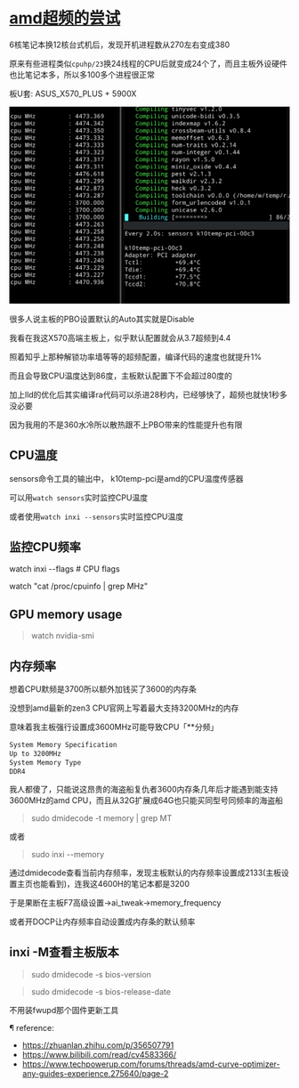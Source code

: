 # [amd超频的尝试](/2021/05/amd_overclock.md)

6核笔记本换12核台式机后，发现开机进程数从270左右变成380

原来有些进程类似`cpuhp/23`换24线程的CPU后就变成24个了，而且主板外设硬件也比笔记本多，所以多100多个进程很正常

板U套: ASUS_X570_PLUS + 5900X

![](amd_compile_pbo.gif)

很多人说主板的PBO设置默认的Auto其实就是Disable

我看在我这X570高端主板上，似乎默认配置就会从3.7超频到4.4

照着知乎上那种解锁功率墙等等的超频配置，编译代码的速度也就提升1%

而且会导致CPU温度达到86度，主板默认配置下不会超过80度的

加上lld的优化后其实编译ra代码可以杀进28秒内，已经够快了，超频也就快1秒多没必要

因为我用的不是360水冷所以散热跟不上PBO带来的性能提升也有限

## CPU温度

sensors命令工具的输出中， k10temp-pci是amd的CPU温度传感器

可以用`watch sensors`实时监控CPU温度

或者使用`watch inxi --sensors`实时监控CPU温度

## 监控CPU频率

watch inxi --flags # CPU flags

watch "cat /proc/cpuinfo | grep MHz"

## GPU memory usage

> watch nvidia-smi

## 内存频率

想着CPU默频是3700所以额外加钱买了3600的内存条

没想到amd最新的zen3 CPU官网上写着最大支持3200MHz的内存

意味着我主板强行设置成3600MHz可能导致CPU「**分频」

```
System Memory Specification
Up to 3200MHz
System Memory Type
DDR4
```

我人都傻了，只能说这昂贵的海盗船复仇者3600内存条几年后才能遇到能支持3600MHz的amd CPU，而且从32G扩展成64G也只能买同型号同频率的海盗船

> sudo dmidecode -t memory | grep MT

或者

> sudo inxi --memory

通过dmidecode查看当前内存频率，发现主板默认的内存频率设置成2133(主板设置主页也能看到)，连我这4600H的笔记本都是3200

于是果断在主板F7高级设置->ai_tweak->memory_frequency

或者开DOCP让内存频率自动设置成内存条的默认频率

## inxi -M查看主板版本

> sudo dmidecode -s bios-version

> sudo dmidecode -s bios-release-date

不用装fwupd那个固件更新工具

¶ reference:
- <https://zhuanlan.zhihu.com/p/356507791>
- <https://www.bilibili.com/read/cv4583366/>
- <https://www.techpowerup.com/forums/threads/amd-curve-optimizer-any-guides-experience.275640/page-2>

